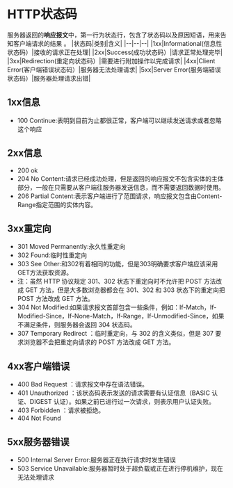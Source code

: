 # HTTP状态码
服务器返回的**响应报文**中，第一行为状态行，包含了状态码以及原因短语，用来告知客户端请求的结果  。
|状态码|类别|含义|
|--|--|--|
|1xx|Informational(信息性状态码）|接收的请求正在处理|
|2xx|Success(成功状态码）|请求正常处理完毕|
|3xx|Redirection(重定向状态码）|需要进行附加操作以完成请求|
|4xx|Client Error(客户端错误状态码）|服务器无法处理请求|
|5xx|Server Error(服务端错误状态码）|服务器处理请求出错|

## 1xx信息
- 100 Continue:表明到目前为止都很正常，客户端可以继续发送请求或者忽略这个响应

## 2xx信息
- 200 ok
- 204 No Content:请求已经成功处理，但是返回的响应报文不包含实体的主体部分，一般在只需要从客户端往服务器发送信息，而不需要返回数据时使用。
- 206 Partial Content:表示客户端进行了范围请求，响应报文包含由Content-Range指定范围的实体内容。

## 3xx重定向
- 301 Moved Permanently:永久性重定向
- 302 Found:临时性重定向
- 303 See Other:和302有着相同的功能，但是303明确要求客户端应该采用GET方法获取资源。
- 注：虽然 HTTP 协议规定 301、302 状态下重定向时不允许把 POST 方法改成 GET 方法，但是大多数浏览器都会在 301、302 和 303 状态下的重定向把 POST 方法改成 GET 方法。
- 304 Not Modified:如果请求报文首部包含一些条件，例如：If-Match，If-Modified-Since，If-None-Match，If-Range，If-Unmodified-Since，如果不满足条件，则服务器会返回 304 状态码。
- 307 Temporary Redirect ：临时重定向，与 302 的含义类似，但是 307 要求浏览器不会把重定向请求的 POST 方法改成 GET 方法。

## 4xx客户端错误
- 400 Bad Request ：请求报文中存在语法错误。
- 401 Unauthorized ：该状态码表示发送的请求需要有认证信息（BASIC 认证、DIGEST 认证）。如果之前已进行过一次请求，则表示用户认证失败。
- 403 Forbidden ：请求被拒绝。
- 404 Not Found

## 5xx服务器错误
- 500 Internal Server Error:服务器正在执行请求时发生错误
- 503 Service Unavailable:服务器暂时处于超负载或正在进行停机维护，现在无法处理请求

